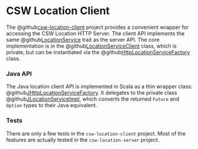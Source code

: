 # CSW Location Client

The @github[csw-location-client](/csw-location/csw-location-client) project provides a convenient wrapper for accessing the CSW Location HTTP Server. The client API implements the same 
@github[LocationService](/csw-location/csw-location-api/src/main/scala/csw/location/api/scaladsl/LocationService.scala)
trait as the server API. The core implementation is in the 
@github[LocationServiceClient](/csw-location/csw-location-client/src/main/scala/csw/location/client/internal/LocationServiceClient.scala) 
class, which is private, but can be instantiated via the 
@github[HttpLocationServiceFactory](/csw-location/csw-location-client/src/main/scala/csw/location/client/scaladsl/HttpLocationServiceFactory.scala)
class.

### Java API

The Java location client API is implemented in Scala as a thin wrapper class: 
@github[JHttpLocationServiceFactory](/csw-location/csw-location-client/src/main/scala/csw/location/client/javadsl/JHttpLocationServiceFactory.scala).
It delegates to the private class 
@github[JLocationServiceImpl](/csw-location/csw-location-client/src/main/scala/csw/location/client/internal/JLocationServiceImpl.scala),
which converts the returned `Future` and `Option` types to their Java equivalent.

### Tests

There are only a few tests in the `csw-location-client` project. Most of the features are actually tested in the `csw-location-server` project.

